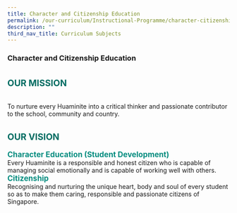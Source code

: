 ```yaml
---
title: Character and Citizenship Education
permalink: /our-curriculum/Instructional-Programme/character-citizenship-education/
description: ""
third_nav_title: Curriculum Subjects
---
```


### **Character and Citizenship Education**

<b style="color:#016C62; font-size:20px; line-height: 3;">OUR MISSION</b><br>

To nurture every Huaminite into a critical thinker and passionate contributor to the school, community and country.

<b style="color:#016C62; font-size:20px; line-height: 3;">OUR VISION</b><br>
<b style="color:#038C7F; font-size:17px; ">Character Education (Student Development)</b><br>
Every Huaminite is a responsible and honest citizen who is capable of managing social emotionally and is capable of working well with others. <br>
<b style="color:#038C7F; font-size:17px; ">Citizenship</b><br>
Recognising and nurturing the unique heart, body and soul of every student so as to make them caring, responsible and passionate citizens of Singapore.


